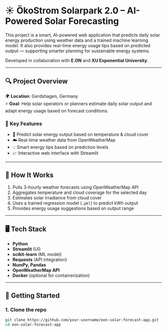 # ☀️ ÖkoStrom Solarpark 2.0 – AI-Powered Solar Forecasting

This project is a smart, AI-powered web application that predicts daily solar energy production using weather data and a trained machine learning model. It also provides real-time energy usage tips based on predicted output — supporting smarter planning for sustainable energy systems.

Developed in collaboration with **E.ON** and **XU Exponential University**.

---

## 🔍 Project Overview

🌍 **Location**: Gerdshagen, Germany  
⚡ **Goal**: Help solar operators or planners estimate daily solar output and adapt energy usage based on forecast conditions.

### 🎯 Key Features
- 🔮 Predict solar energy output based on temperature & cloud cover
- ☁️ Real-time weather data from OpenWeatherMap
- 💡 Smart energy tips based on prediction levels
- 📈 Interactive web interface with Streamlit

---

## 🧠 How It Works

1. Pulls 3-hourly weather forecasts using OpenWeatherMap API
2. Aggregates temperature and cloud coverage for the selected day
3. Estimates solar irradiance from cloud cover
4. Uses a trained regression model (`.pkl`) to predict kWh output
5. Provides energy usage suggestions based on output range

---

## 🖥️ Tech Stack

- **Python**
- **Streamlit** (UI)
- **scikit-learn** (ML model)
- **Requests** (API integration)
- **NumPy, Pandas**
- **OpenWeatherMap API**
- **Docker** (optional for containerization)

---

## 🚀 Getting Started

### 1. Clone the repo

```bash
git clone https://github.com/your-username/eon-solar-forecast-app.git
cd eon-solar-forecast-app
